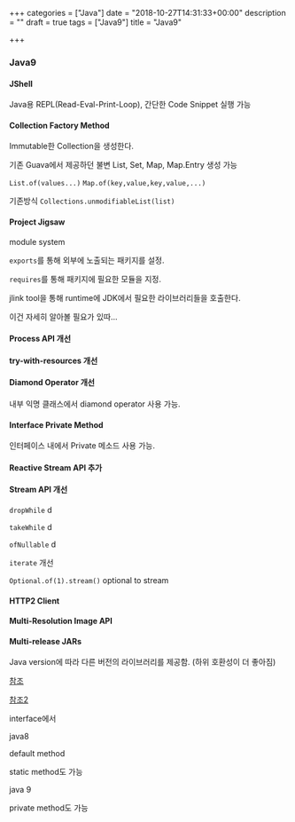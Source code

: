 +++
categories = ["Java"]
date = "2018-10-27T14:31:33+00:00"
description = ""
draft = true
tags = ["Java9"]
title = "Java9"

+++
### Java9

#### JShell

Java용 REPL(Read-Eval-Print-Loop), 간단한 Code Snippet 실행 가능

#### Collection Factory Method

Immutable한 Collection을 생성한다.

기존 Guava에서 제공하던 불변 List, Set, Map, Map.Entry 생성 가능

`List.of(values...)` `Map.of(key,value,key,value,...)`

기존방식 `Collections.unmodifiableList(list)`

#### Project Jigsaw

module system

`exports`를 통해 외부에 노출되는 패키지를 설정.

`requires`를 통해 패키지에 필요한 모듈을 지정.

jlink tool을 통해 runtime에 JDK에서 필요한 라이브러리들을 호출한다.

이건 자세히 알아볼 필요가 있따...

#### Process API 개선

#### try-with-resources 개선

#### Diamond Operator 개선

내부 익명 클래스에서 diamond operator 사용 가능.

#### Interface Private Method

인터페이스 내에서 Private 메소드 사용 가능.

#### Reactive Stream API 추가

#### Stream API 개선

`dropWhile` d

`takeWhile` d

`ofNullable` d

`iterate` 개선

`Optional.of(1).stream()` optional to stream

#### HTTP2 Client

#### Multi-Resolution Image API

#### Multi-release JARs

Java version에 따라 다른 버전의 라이브러리를 제공함. (하위 호환성이 더 좋아짐)

[참조](https://medium.com/@goinhacker/java-9%EC%9D%98-%EB%B3%80%ED%99%94%EC%99%80-%ED%8A%B9%EC%A7%95-%EB%8C%80%EC%B6%A9-%EC%A0%95%EB%A6%AC-fca77cee88f2)

[참조2](https://www.pluralsight.com/blog/software-development/java-9-new-features)

interface에서

java8

default method

static method도 가능

java 9

private method도 가능 